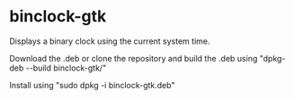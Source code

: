 # binclock-gtk

Displays a binary clock using the current system time.

Download the .deb or clone the repository and build the .deb using "dpkg-deb --build binclock-gtk/"

Install using "sudo dpkg -i binclock-gtk.deb"
